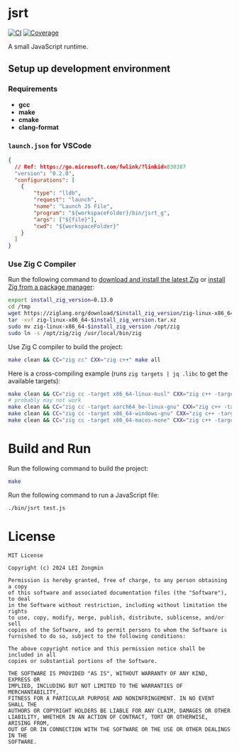 # jsrt

[![CI](https://github.com/leizongmin/jsrt/actions/workflows/ci.yml/badge.svg)](https://github.com/leizongmin/jsrt/actions/workflows/ci.yml)
[![Coverage](https://img.shields.io/badge/coverage-70.8%25-yellow)](https://github.com/leizongmin/jsrt/actions/workflows/coverage.yml)

A small JavaScript runtime.

## Setup up development environment

### Requirements

- **gcc**
- **make**
- **cmake**
- **clang-format**

### `launch.json` for VSCode

```json
{
  // Ref: https://go.microsoft.com/fwlink/?linkid=830387
  "version": "0.2.0",
  "configurations": [
    {
        "type": "lldb",
        "request": "launch",
        "name": "Launch JS File",
        "program": "${workspaceFolder}/bin/jsrt_g",
        "args": ["${file}"],
        "cwd": "${workspaceFolder}"
    }
  ]
}
```

### Use Zig C Compiler

Run the following command to [download and install the latest Zig](https://ziglang.org/download/) or [install Zig from a package manager](https://github.com/ziglang/zig/wiki/Install-Zig-from-a-Package-Manager):

```bash
export install_zig_version=0.13.0
cd /tmp
wget https://ziglang.org/download/$install_zig_version/zig-linux-x86_64-$install_zig_version.tar.xz
tar -xvf zig-linux-x86_64-$install_zig_version.tar.xz
sudo mv zig-linux-x86_64-$install_zig_version /opt/zig
sudo ln -s /opt/zig/zig /usr/local/bin/zig
```

Use Zig C compiler to build the project:

```bash
make clean && CC="zig cc" CXX="zig c++" make all
```

Here is a cross-compiling example (runs `zig targets | jq .libc` to get the available targets):

```bash
make clean && CC="zig cc -target x86_64-linux-musl" CXX="zig c++ -target x86_64-linux-musl" make all
# probably may not work
make clean && CC="zig cc -target aarch64_be-linux-gnu" CXX="zig c++ -target aarch64_be-linux-gnu" make all
make clean && CC="zig cc -target x86_64-windows-gnu" CXX="zig c++ -target x86_64-windows-gnu" make all
make clean && CC="zig cc -target x86_64-macos-none" CXX="zig c++ -target x86_64-macos-none" make all
```


# Build and Run

Run the following command to build the project:

```bash
make
```

Run the following command to run a JavaScript file:

```bash
./bin/jsrt test.js
```


# License

```
MIT License

Copyright (c) 2024 LEI Zongmin

Permission is hereby granted, free of charge, to any person obtaining a copy
of this software and associated documentation files (the "Software"), to deal
in the Software without restriction, including without limitation the rights
to use, copy, modify, merge, publish, distribute, sublicense, and/or sell
copies of the Software, and to permit persons to whom the Software is
furnished to do so, subject to the following conditions:

The above copyright notice and this permission notice shall be included in all
copies or substantial portions of the Software.

THE SOFTWARE IS PROVIDED "AS IS", WITHOUT WARRANTY OF ANY KIND, EXPRESS OR
IMPLIED, INCLUDING BUT NOT LIMITED TO THE WARRANTIES OF MERCHANTABILITY,
FITNESS FOR A PARTICULAR PURPOSE AND NONINFRINGEMENT. IN NO EVENT SHALL THE
AUTHORS OR COPYRIGHT HOLDERS BE LIABLE FOR ANY CLAIM, DAMAGES OR OTHER
LIABILITY, WHETHER IN AN ACTION OF CONTRACT, TORT OR OTHERWISE, ARISING FROM,
OUT OF OR IN CONNECTION WITH THE SOFTWARE OR THE USE OR OTHER DEALINGS IN THE
SOFTWARE.
```

